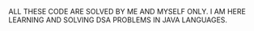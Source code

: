 ALL THESE CODE ARE SOLVED BY ME AND MYSELF ONLY.
I AM HERE LEARNING AND SOLVING DSA PROBLEMS IN JAVA LANGUAGES.
